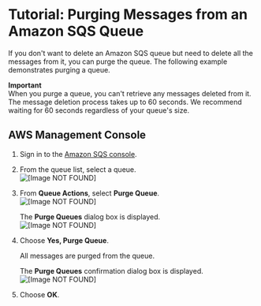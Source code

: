 # Tutorial: Purging Messages from an Amazon SQS Queue<a name="sqs-purge-queue"></a>

If you don't want to delete an Amazon SQS queue but need to delete all the messages from it, you can purge the queue\. The following example demonstrates purging a queue\.

**Important**  
When you purge a queue, you can't retrieve any messages deleted from it\.  
The message deletion process takes up to 60 seconds\. We recommend waiting for 60 seconds regardless of your queue's size\. 

## AWS Management Console<a name="purge-queue-console"></a>

1. Sign in to the [Amazon SQS console](https://console.aws.amazon.com/sqs/)\.

1. From the queue list, select a queue\.  
![\[Image NOT FOUND\]](http://docs.aws.amazon.com/AWSSimpleQueueService/latest/SQSDeveloperGuide/images/sqs-tutorials-sending-message-to-queue-select-queue.png)

1. From **Queue Actions**, select **Purge Queue**\.  
![\[Image NOT FOUND\]](http://docs.aws.amazon.com/AWSSimpleQueueService/latest/SQSDeveloperGuide/images/sqs-tutorials-purging-queue-purge-queue.png)

   The **Purge Queues** dialog box is displayed\.  
![\[Image NOT FOUND\]](http://docs.aws.amazon.com/AWSSimpleQueueService/latest/SQSDeveloperGuide/images/sqs-tutorials-purging-queue-purge-queues-dialog-box.png)

1. Choose **Yes, Purge Queue**\.

   All messages are purged from the queue\.

   The **Purge Queues** confirmation dialog box is displayed\.  
![\[Image NOT FOUND\]](http://docs.aws.amazon.com/AWSSimpleQueueService/latest/SQSDeveloperGuide/images/sqs-tutorials-purging-queue-purge-queues-confirmation-dialog-box.png)

1. Choose **OK**\.